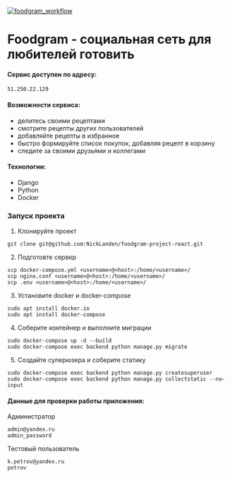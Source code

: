 [![foodgram_workflow](https://github.com/NickLanden/foodgram-project-react/actions/workflows/main.yml/badge.svg)](https://github.com/NickLanden/foodgram-project-react/actions/workflows/main.yml)
# Foodgram - социальная сеть для любителей готовить

#### Сервис доступен по адресу: 

    51.250.22.129
    
#### Возможности сервиса:

* делитесь своими рецептами
* смотрите рецепты других пользователей
* добавляйте рецепты в избранное
* быстро формируйте список покупок, добавляя рецепт в корзину
* следите за своими друзьями и коллегами

#### Технологии:

* Django
* Python
* Docker

### Запуск проекта
1. Клонируйте проект
```
git clone git@github.com:NickLanden/foodgram-project-react.git
```

2. Подготовте сервер
```
scp docker-compose.yml <username>@<host>:/home/<username>/
scp nginx.conf <username>@<host>:/home/<username>/
scp .env <username>@<host>:/home/<username>/
```

3. Установите docker и docker-compose
```
sudo apt install docker.io 
sudo apt install docker-compose
```

4. Соберите контейнер и выполните миграции
```
sudo docker-compose up -d --build
sudo docker-compose exec backend python manage.py migrate
```

5. Создайте суперюзера и соберите статику
```
sudo docker-compose exec backend python manage.py createsuperuser
sudo docker-compose exec backend python manage.py collectstatic --no-input
```

#### Данные для проверки работы приложения:
<p>Администратор</p>

    admin@yandex.ru
    admin_password
    
<p>Тестовый пользователь</p>

    k.petrov@yandex.ru
    petrov
